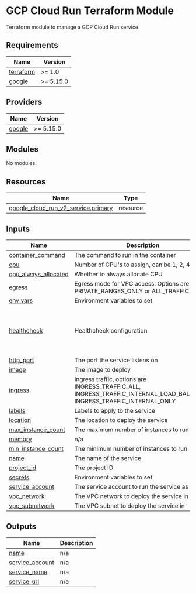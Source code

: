 # GCP Cloud Run Terraform Module

Terraform module to manage a GCP Cloud Run service.
<!-- BEGIN_TF_DOCS -->
## Requirements

| Name | Version |
|------|---------|
| <a name="requirement_terraform"></a> [terraform](#requirement\_terraform) | >= 1.0 |
| <a name="requirement_google"></a> [google](#requirement\_google) | >= 5.15.0 |

## Providers

| Name | Version |
|------|---------|
| <a name="provider_google"></a> [google](#provider\_google) | >= 5.15.0 |

## Modules

No modules.

## Resources

| Name | Type |
|------|------|
| [google_cloud_run_v2_service.primary](https://registry.terraform.io/providers/hashicorp/google/latest/docs/resources/cloud_run_v2_service) | resource |

## Inputs

| Name | Description | Type | Default | Required |
|------|-------------|------|---------|:--------:|
| <a name="input_container_command"></a> [container\_command](#input\_container\_command) | The command to run in the container | `list(string)` | `[]` | no |
| <a name="input_cpu"></a> [cpu](#input\_cpu) | Number of CPU's to assign, can be 1, 2, 4 or 8 | `number` | `1` | no |
| <a name="input_cpu_always_allocated"></a> [cpu\_always\_allocated](#input\_cpu\_always\_allocated) | Whether to always allocate CPU | `bool` | `true` | no |
| <a name="input_egress"></a> [egress](#input\_egress) | Egress mode for VPC access. Options are PRIVATE\_RANGES\_ONLY or ALL\_TRAFFIC | `string` | `"ALL_TRAFFIC"` | no |
| <a name="input_env_vars"></a> [env\_vars](#input\_env\_vars) | Environment variables to set | `map(any)` | `{}` | no |
| <a name="input_healthcheck"></a> [healthcheck](#input\_healthcheck) | Healthcheck configuration | <pre>object({<br/>    path                = string<br/>    unhealthy_threshold = number<br/>    timeout             = number<br/>    interval            = number<br/>  })</pre> | <pre>{<br/>  "interval": 5,<br/>  "path": "/",<br/>  "timeout": 2,<br/>  "unhealthy_threshold": 3<br/>}</pre> | no |
| <a name="input_http_port"></a> [http\_port](#input\_http\_port) | The port the service listens on | `number` | `4000` | no |
| <a name="input_image"></a> [image](#input\_image) | The image to deploy | `string` | n/a | yes |
| <a name="input_ingress"></a> [ingress](#input\_ingress) | Ingress traffic, options are INGRESS\_TRAFFIC\_ALL, INGRESS\_TRAFFIC\_INTERNAL\_LOAD\_BALANCER, INGRESS\_TRAFFIC\_INTERNAL\_ONLY | `string` | `"INGRESS_TRAFFIC_INTERNAL_LOAD_BALANCER"` | no |
| <a name="input_labels"></a> [labels](#input\_labels) | Labels to apply to the service | `map(string)` | `{}` | no |
| <a name="input_location"></a> [location](#input\_location) | The location to deploy the service | `string` | `"europe-west4"` | no |
| <a name="input_max_instance_count"></a> [max\_instance\_count](#input\_max\_instance\_count) | The maximum number of instances to run | `number` | `2` | no |
| <a name="input_memory"></a> [memory](#input\_memory) | n/a | `string` | `"512Mi"` | no |
| <a name="input_min_instance_count"></a> [min\_instance\_count](#input\_min\_instance\_count) | The minimum number of instances to run | `number` | `0` | no |
| <a name="input_name"></a> [name](#input\_name) | The name of the service | `string` | n/a | yes |
| <a name="input_project_id"></a> [project\_id](#input\_project\_id) | The project ID | `string` | n/a | yes |
| <a name="input_secrets"></a> [secrets](#input\_secrets) | Environment variables to set | `map(any)` | `{}` | no |
| <a name="input_service_account"></a> [service\_account](#input\_service\_account) | The service account to run the service as | `string` | `null` | no |
| <a name="input_vpc_network"></a> [vpc\_network](#input\_vpc\_network) | The VPC network to deploy the service in | `string` | `""` | no |
| <a name="input_vpc_subnetwork"></a> [vpc\_subnetwork](#input\_vpc\_subnetwork) | The VPC subnet to deploy the service in | `string` | `""` | no |

## Outputs

| Name | Description |
|------|-------------|
| <a name="output_name"></a> [name](#output\_name) | n/a |
| <a name="output_service_account"></a> [service\_account](#output\_service\_account) | n/a |
| <a name="output_service_name"></a> [service\_name](#output\_service\_name) | n/a |
| <a name="output_service_url"></a> [service\_url](#output\_service\_url) | n/a |
<!-- END_TF_DOCS -->